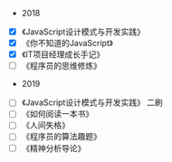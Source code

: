 - 2018
- [x] 《JavaScript设计模式与开发实践》
- [x] 《你不知道的JavaScript》
- [x] 《IT项目经理成长手记》
- [ ] 《程序员的思维修炼》
- 2019
- [ ] 《JavaScript设计模式与开发实践》 二刷
- [ ] 《如何阅读一本书》
- [ ] 《人间失格》
- [ ] 《程序员的算法趣题》
- [ ] 《精神分析导论》